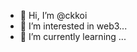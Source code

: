 - 👋 Hi, I’m @ckkoi
- 👀 I’m interested in web3...
- 🌱 I’m currently learning ...
<!---
ckkoi/ckkoi is a ✨ special ✨ repository because its `README.md` (this file) appears on your GitHub profile.
You can click the Preview link to take a look at your changes.
--->

